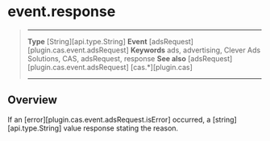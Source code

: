 # event.response

> --------------------- ------------------------------------------------------------------------------------------
> __Type__              [String][api.type.String]
> __Event__             [adsRequest][plugin.cas.event.adsRequest]
> __Keywords__          ads, advertising, Clever Ads Solutions, CAS, adsRequest, response
> __See also__			[adsRequest][plugin.cas.event.adsRequest]
>						[cas.*][plugin.cas]
> --------------------- ------------------------------------------------------------------------------------------

## Overview

If an [error][plugin.cas.event.adsRequest.isError] occurred, a [string][api.type.String] value response stating the reason.
